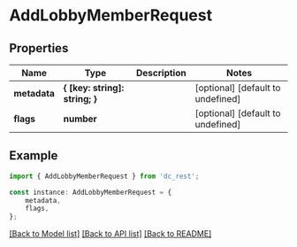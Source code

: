# AddLobbyMemberRequest


## Properties

Name | Type | Description | Notes
------------ | ------------- | ------------- | -------------
**metadata** | **{ [key: string]: string; }** |  | [optional] [default to undefined]
**flags** | **number** |  | [optional] [default to undefined]

## Example

```typescript
import { AddLobbyMemberRequest } from 'dc_rest';

const instance: AddLobbyMemberRequest = {
    metadata,
    flags,
};
```

[[Back to Model list]](../README.md#documentation-for-models) [[Back to API list]](../README.md#documentation-for-api-endpoints) [[Back to README]](../README.md)
